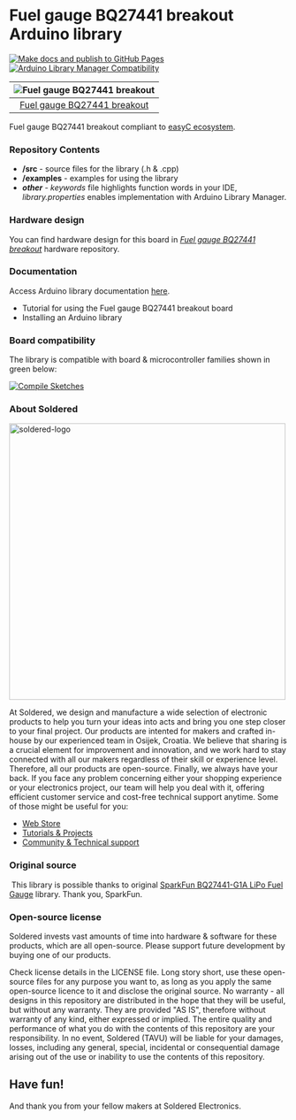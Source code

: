 # Fuel gauge BQ27441 breakout Arduino library

[![Make docs and publish to GitHub Pages](https://github.com/SolderedElectronics/Soldered-BQ27441-Battery-Fuel-Gauge-Arduino-Library/actions/workflows/make_docs.yml/badge.svg?branch=dev)](https://github.com/SolderedElectronics/Soldered-BQ27441-Battery-Fuel-Gauge-Arduino-Library/actions/workflows/make_docs.yml)
[![Arduino Library Manager Compatibility](https://github.com/SolderedElectronics/Soldered-BQ27441-Battery-Fuel-Gauge-Arduino-Library/actions/workflows/arduino_lint.yml/badge.svg?branch=dev)](https://github.com/SolderedElectronics/Soldered-BQ27441-Battery-Fuel-Gauge-Arduino-Library/actions/workflows/arduino_lint.yml)


| ![Fuel gauge BQ27441 breakout](https://upload.wikimedia.org/wikipedia/commons/8/8f/Example_image.svg) |
| :---------------------------------------------------------------------------------------------------: |
|                      [Fuel gauge BQ27441 breakout](https://solde.red/333065)                      |

Fuel gauge BQ27441 breakout compliant to [easyC ecosystem](https://www.soldered.com/en/easyC).

### Repository Contents

- **/src** - source files for the library (.h & .cpp)
- **/examples** - examples for using the library
- **_other_** - _keywords_ file highlights function words in your IDE, _library.properties_ enables implementation with Arduino Library Manager.

### Hardware design

You can find hardware design for this board in [_Fuel gauge BQ27441 breakout_](https://github.com/SolderedElectronics/Fuel-gauge-BQ27441-breakout-hardware-design) hardware repository.

### Documentation

Access Arduino library documentation [here](https://solderedelectronics.github.io/Soldered-BQ27441-Battery-Fuel-Gauge-Arduino-Library/).

- Tutorial for using the Fuel gauge BQ27441 breakout board
- Installing an Arduino library

### Board compatibility

The library is compatible with board & microcontroller families shown in green below:

[![Compile Sketches](http://github-actions.40ants.com/e-radionicacom/Soldered-BQ27441-Battery-Fuel-Gauge-Arduino-Library/matrix.svg?branch=dev&only=Compile%20Sketches)](https://github.com/SolderedElectronics/Soldered-BQ27441-Battery-Fuel-Gauge-Arduino-Library/actions/workflows/compile_test.yml)

### About Soldered

<img src="https://raw.githubusercontent.com/e-radionicacom/Soldered-Generic-Arduino-Library/dev/extras/Soldered-logo-color.png" alt="soldered-logo" width="500"/>

At Soldered, we design and manufacture a wide selection of electronic products to help you turn your ideas into acts and bring you one step closer to your final project. Our products are intented for makers and crafted in-house by our experienced team in Osijek, Croatia. We believe that sharing is a crucial element for improvement and innovation, and we work hard to stay connected with all our makers regardless of their skill or experience level. Therefore, all our products are open-source. Finally, we always have your back. If you face any problem concerning either your shopping experience or your electronics project, our team will help you deal with it, offering efficient customer service and cost-free technical support anytime. Some of those might be useful for you:

- [Web Store](https://www.soldered.com/shop)
- [Tutorials & Projects](https://soldered.com/learn)
- [Community & Technical support](https://soldered.com/community)

### Original source
​
This library is possible thanks to original [SparkFun BQ27441-G1A LiPo Fuel Gauge](https://github.com/sparkfun/SparkFun_BQ27441_Arduino_Library) library. Thank you, SparkFun.

### Open-source license

Soldered invests vast amounts of time into hardware & software for these products, which are all open-source. Please support future development by buying one of our products.

Check license details in the LICENSE file. Long story short, use these open-source files for any purpose you want to, as long as you apply the same open-source licence to it and disclose the original source. No warranty - all designs in this repository are distributed in the hope that they will be useful, but without any warranty. They are provided "AS IS", therefore without warranty of any kind, either expressed or implied. The entire quality and performance of what you do with the contents of this repository are your responsibility. In no event, Soldered (TAVU) will be liable for your damages, losses, including any general, special, incidental or consequential damage arising out of the use or inability to use the contents of this repository.

## Have fun!

And thank you from your fellow makers at Soldered Electronics.
